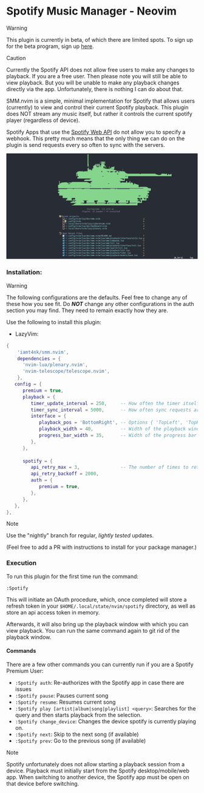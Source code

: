 # Spotify Music Manager - Neovim

> [!WARNING]  
> This plugin is currently in beta, of which there are limited spots. To sign up for the beta program, sign up [here](https://www.surveymonkey.com/r/FQSSS57).  

> [!CAUTION]  
> Currently the Spotify API does not allow free users to make any changes to playback. If you are a free user. Then please note you will still be able to view playback. But you will be unable to make any playback changes directly via the app. Unfortunately, there is nothing I can do about that.

SMM.nvim is a simple, minimal implementation for Spotify that allows users (currently) to view and control their current Spotify playback. This plugin does NOT stream any music itself, but rather it controls the current spotify player (regardless of device).

Spotify Apps that use the [Spotify Web API](https://developer.spotify.com/documentation/web-api) do not allow you to specify a webhook. This pretty much means that the only thing we can do on the plugin is send requests every so often to sync with the servers.

![SMM Demo](./assets/smm_new_demo.gif)

### Installation:

> [!WARNING]  
> The following configurations are the defaults. Feel free to change any of these how you see fit. Do __*NOT*__ change any other configurations in the auth section you may find. They need to remain exactly how they are.  

Use the following to install this plugin:  
- LazyVim:  
```lua
{
    'iamt4nk/smm.nvim',
    dependencies = {
      'nvim-lua/plenary.nvim',
      'nvim-telescope/telescope.nvim',
    },
   config = {
      premium = true,
      playback = {
         timer_update_interval = 250,     -- How often the timer itself is  updated in ms
         timer_sync_interval = 5000,      -- How often sync requests are sent to the server in ms
         interface = {
            playback_pos = 'BottomRight', -- Options { 'TopLeft', 'TopRight', 'BottomLeft', 'BottomRight' }
            playback_width = 40,          -- Width of the playback window
            progress_bar_width = 35,      -- Width of the progress bar
         },
      },

      spotify = {
         api_retry_max = 3,               -- The number of times to retry before failing out.
         api_retry_backoff = 2000,
         auth = {
            premium = true,
         },
      },
   },
},
```
> [!NOTE]
> Use the "nightly" branch for regular, _lightly tested_ updates.

(Feel free to add a PR with instructions to install for your package manager.)

### Execution
To run this plugin for the first time run the command:
```
:Spotify
```

This will initiate an OAuth procedure, which, once completed will store a refresh token in your `$HOME/.local/state/nvim/spotify` directory, as well as store an api access token in memory.

Afterwards, it will also bring up the playback window with which you can view playback. You can run the same command again to git rid of the playback window.

#### Commands
There are a few other commands you can currently run if you are a Spotify Premium User:
- `:Spotify auth`: Re-authorizes with the Spotify app in case there are issues
- `:Spotify pause`: Pauses current song  
- `:Spotify resume`: Resumes current song  
- `:Spotify play [artist|album|song|playlist] <query>`: Searches for the query and then starts playback from the selection.
- `:Spotify change_device`: Changes the device spotify is currently playing on.
- `:Spotify next`: Skip to the next song (if available)
- `:Spotify prev`: Go to the previous song (if available)

> [!NOTE]
> Spotify unfortunately does not allow starting a playback session from a device. Playback must initially start from the Spotify desktop/mobile/web app. When switching to another device, the Spotify app must be open on that device before switching.
